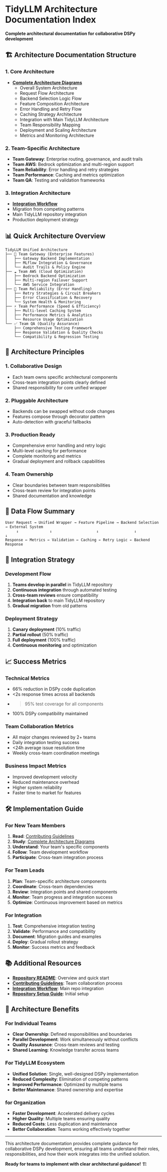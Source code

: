 # TidyLLM Architecture Documentation Index

**Complete architectural documentation for collaborative DSPy development**

## 🏗️ **Architecture Documentation Structure**

### **1. Core Architecture**
- **[Complete Architecture Diagrams](architecture/COMPLETE_ARCHITECTURE_DIAGRAMS.md)**
  - Overall System Architecture
  - Request Flow Architecture  
  - Backend Selection Logic Flow
  - Feature Composition Architecture
  - Error Handling and Retry Flow
  - Caching Strategy Architecture
  - Integration with Main TidyLLM Architecture
  - Team Responsibility Mapping
  - Deployment and Scaling Architecture
  - Metrics and Monitoring Architecture

### **2. Team-Specific Architecture**
- **Team Gateway**: Enterprise routing, governance, and audit trails
- **Team AWS**: Bedrock optimization and multi-region support
- **Team Reliability**: Error handling and retry strategies
- **Team Performance**: Caching and metrics optimization  
- **Team QA**: Testing and validation frameworks

### **3. Integration Architecture**
- **[Integration Workflow](../integration/tidyllm/INTEGRATION_WORKFLOW.md)**
- Migration from competing patterns
- Main TidyLLM repository integration
- Production deployment strategy

## 📊 **Quick Architecture Overview**

```
TidyLLM Unified Architecture
├── 🏢 Team Gateway (Enterprise Features)
│   ├── Gateway Backend Implementation
│   ├── MLflow Integration & Governance
│   └── Audit Trails & Policy Engine
├── ☁️ Team AWS (Cloud Optimization)
│   ├── Bedrock Backend Optimization
│   ├── Multi-region Failover Support
│   └── AWS Service Integration
├── 🔄 Team Reliability (Error Handling)
│   ├── Retry Strategies & Circuit Breakers
│   ├── Error Classification & Recovery
│   └── System Health & Monitoring
├── ⚡ Team Performance (Speed & Efficiency)
│   ├── Multi-level Caching System
│   ├── Performance Metrics & Analytics
│   └── Resource Usage Optimization
└── ✅ Team QA (Quality Assurance)
    ├── Comprehensive Testing Framework
    ├── Response Validation & Quality Checks
    └── Compatibility & Regression Testing
```

## 🎯 **Architecture Principles**

### **1. Collaborative Design**
- Each team owns specific architectural components
- Cross-team integration points clearly defined
- Shared responsibility for core unified wrapper

### **2. Pluggable Architecture**
- Backends can be swapped without code changes
- Features compose through decorator pattern
- Auto-detection with graceful fallbacks

### **3. Production Ready**
- Comprehensive error handling and retry logic
- Multi-level caching for performance
- Complete monitoring and metrics
- Gradual deployment and rollback capabilities

### **4. Team Ownership**
- Clear boundaries between team responsibilities
- Cross-team review for integration points
- Shared documentation and knowledge

## 🔄 **Data Flow Summary**

```
User Request → Unified Wrapper → Feature Pipeline → Backend Selection → External System
     ↓              ↓                    ↓                ↓              ↓
Response ← Metrics ← Validation ← Caching ← Retry Logic ← Backend Response
```

## 🚀 **Integration Strategy**

### **Development Flow**
1. **Teams develop in parallel** in TidyLLM repository
2. **Continuous integration** through automated testing
3. **Cross-team reviews** ensure compatibility
4. **Integration back** to main TidyLLM repository
5. **Gradual migration** from old patterns

### **Deployment Strategy**
1. **Canary deployment** (10% traffic)
2. **Partial rollout** (50% traffic)
3. **Full deployment** (100% traffic)
4. **Continuous monitoring** and optimization

## 📈 **Success Metrics**

### **Technical Metrics**
- 66% reduction in DSPy code duplication
- <2s response times across all backends
- >95% test coverage for all components
- 100% DSPy compatibility maintained

### **Team Collaboration Metrics**
- All major changes reviewed by 2+ teams
- Daily integration testing success
- <24h average issue resolution time
- Weekly cross-team coordination meetings

### **Business Impact Metrics**
- Improved development velocity
- Reduced maintenance overhead
- Higher system reliability
- Faster time to market for features

## 🛠️ **Implementation Guide**

### **For New Team Members**
1. **Read**: [Contributing Guidelines](../CONTRIBUTING.md)
2. **Study**: [Complete Architecture Diagrams](architecture/COMPLETE_ARCHITECTURE_DIAGRAMS.md)
3. **Understand**: Your team's specific components
4. **Follow**: Team development workflow
5. **Participate**: Cross-team integration process

### **For Team Leads**
1. **Plan**: Team-specific architecture components
2. **Coordinate**: Cross-team dependencies
3. **Review**: Integration points and shared components
4. **Monitor**: Team progress and integration success
5. **Optimize**: Continuous improvement based on metrics

### **For Integration**
1. **Test**: Comprehensive integration testing
2. **Validate**: Performance and compatibility
3. **Document**: Migration guides and examples
4. **Deploy**: Gradual rollout strategy
5. **Monitor**: Success metrics and feedback

## 📚 **Additional Resources**

- **[Repository README](../README.md)**: Overview and quick start
- **[Contributing Guidelines](../CONTRIBUTING.md)**: Team collaboration process
- **[Integration Workflow](../integration/tidyllm/INTEGRATION_WORKFLOW.md)**: Main repo integration
- **[Repository Setup Guide](../REPO_INITIALIZATION_GUIDE.md)**: Initial setup

## 🎉 **Architecture Benefits**

### **For Individual Teams**
- **Clear Ownership**: Defined responsibilities and boundaries
- **Parallel Development**: Work simultaneously without conflicts
- **Quality Assurance**: Cross-team reviews and testing
- **Shared Learning**: Knowledge transfer across teams

### **For TidyLLM Ecosystem**
- **Unified Solution**: Single, well-designed DSPy implementation
- **Reduced Complexity**: Elimination of competing patterns
- **Improved Performance**: Optimized by multiple teams
- **Better Maintenance**: Shared ownership and expertise

### **for Organization**
- **Faster Development**: Accelerated delivery cycles
- **Higher Quality**: Multiple teams ensuring quality
- **Reduced Costs**: Less duplication and maintenance
- **Better Collaboration**: Teams working effectively together

---

This architecture documentation provides complete guidance for collaborative DSPy development, ensuring all teams understand their roles, responsibilities, and how their work integrates into the unified solution.

**Ready for teams to implement with clear architectural guidance!** 🏗️